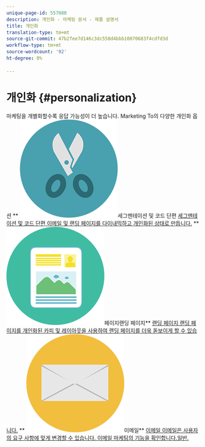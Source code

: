 ```yaml
---
unique-page-id: 557080
description: 개인화 - 마케팅 문서 - 제품 설명서
title: 개인화
translation-type: tm+mt
source-git-commit: 47b2fee7d146c3dc558d4bbb10070683f4cdfd3d
workflow-type: tm+mt
source-wordcount: '92'
ht-degree: 0%

---
```



# 개인화 {#personalization}

마케팅을 개별화할수록 응답 가능성이 더 높습니다. Marketing To의 다양한 개인화 옵션
** ![세그멘테이션 및 코드 조각](assets/graphic-design-tools-18.png)세그멘테이션 및 코드 단편 [세그멘테이션 및 코드 단편 이메일 및 랜딩 페이지를 다이내믹하고 개인화된 상태로 만듭니다.](https://docs.marketo.com/display/DOCS/Segmentation+and+Snippets)     **  ![랜딩 ](assets/office-artboard-80.png)페이지랜딩 페이지**  [랜딩 페이지 랜딩 페이지를 개인화된 카피 및 레이아웃을 사용하여 랜딩 페이지를 더욱 돋보이게 할 수 있습니다.](https://docs.marketo.com/display/DOCS/Personalizing+Landing+Pages)     **  ![](assets/office-27-1.png)이메일**  [이메일 이메일은 사용자의 요구 사항에 맞게 변경할 수 있습니다. 이메일 마케팅의 기능을 확인합니다.일반.](https://docs.marketo.com/display/DOCS/General)